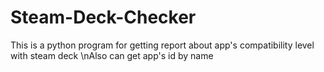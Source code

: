 # Steam-Deck-Checker
This is a python program for getting report about app's compatibility level with steam deck
\nAlso can get app's id by name
